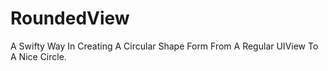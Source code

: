 # RoundedView
A Swifty Way In Creating A Circular Shape Form From A Regular UIView To A Nice Circle.
